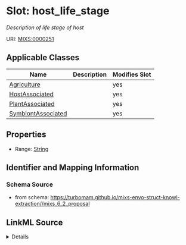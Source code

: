 # Slot: host_life_stage


_Description of life stage of host_



URI: [MIXS:0000251](https://w3id.org/mixs/0000251)



<!-- no inheritance hierarchy -->




## Applicable Classes

| Name | Description | Modifies Slot |
| --- | --- | --- |
[Agriculture](Agriculture.md) |  |  yes  |
[HostAssociated](HostAssociated.md) |  |  yes  |
[PlantAssociated](PlantAssociated.md) |  |  yes  |
[SymbiontAssociated](SymbiontAssociated.md) |  |  yes  |







## Properties

* Range: [String](String.md)





## Identifier and Mapping Information







### Schema Source


* from schema: https://turbomam.github.io/mixs-envo-struct-knowl-extraction//mixs_6_2_proposal




## LinkML Source

<details>
```yaml
name: host_life_stage
description: Description of life stage of host
title: host life stage
notes:
- host
- host.
- life
from_schema: https://turbomam.github.io/mixs-envo-struct-knowl-extraction//mixs_6_2_proposal
rank: 1000
slot_uri: MIXS:0000251
multivalued: false
alias: host_life_stage
domain_of:
- Agriculture
- HostAssociated
- PlantAssociated
- SymbiontAssociated
range: string

```
</details>